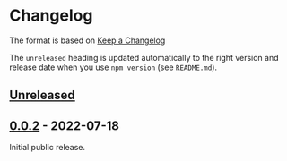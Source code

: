 # Changelog

The format is based on [Keep a Changelog](http://keepachangelog.com/en/1.0.0/)

The `unreleased` heading is updated automatically to the right version and
release date when you use `npm version` (see `README.md`).

## [Unreleased]

## [0.0.2][] - 2022-07-18

Initial public release.


[Unreleased]: https://github.com/webxdc/webxdc-types/compare/v0.0.2...HEAD
[0.0.2]: https://github.com/webxdc/webxdc-types/tree/v0.0.2